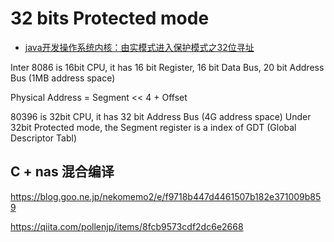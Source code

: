 # 32 bits Protected mode
- [java开发操作系统内核：由实模式进入保护模式之32位寻址](https://blog.csdn.net/tyler_download/article/details/52021120)


Inter 8086 is 16bit CPU, it has 16 bit Register, 16 bit Data Bus, 20 bit Address Bus (1MB address space)

Physical Address = Segment << 4 + Offset


80396 is 32bit CPU, it has 32 bit Address Bus (4G address space)
Under 32bit Protected mode, the Segment register is a index of GDT (Global Descriptor Tabl)



## C + nas 混合编译
https://blog.goo.ne.jp/nekomemo2/e/f9718b447d4461507b182e371009b859

https://qiita.com/pollenjp/items/8fcb9573cdf2dc6e2668


